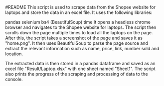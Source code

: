 #README
This script is used to scrape data from the Shopee website for laptops and store the data in an excel file. It uses the following libraries:

pandas
selenium
bs4 (BeautifulSoup)
time
It opens a headless chrome browser and navigates to the Shopee website for laptops. The script then scrolls down the page multiple times to load all the laptops on the page. After this, the script takes a screenshot of the page and saves it as "home.png". It then uses BeautifulSoup to parse the page source and extract the relevant information such as name, price, link, number sold and location.

The extracted data is then stored in a pandas dataframe and saved as an excel file "Result/Laptop.xlsx" with one sheet named "Sheet1". The script also prints the progress of the scraping and processing of data to the console.
